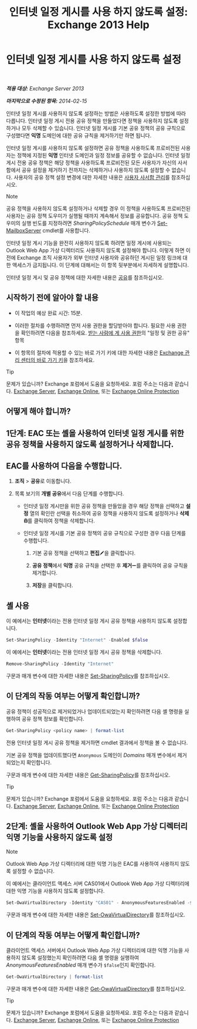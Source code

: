 ﻿---
title: '인터넷 일정 게시를 사용 하지 않도록 설정: Exchange 2013 Help'
TOCTitle: 인터넷 일정 게시를 사용 하지 않도록 설정
ms:assetid: f26dbf04-9dae-460f-a987-2ad3dfbc7b7e
ms:mtpsurl: https://technet.microsoft.com/ko-kr/library/JJ853047(v=EXCHG.150)
ms:contentKeyID: 50556110
ms.date: 05/22/2018
mtps_version: v=EXCHG.150
ms.translationtype: MT
---

# 인터넷 일정 게시를 사용 하지 않도록 설정

 

_**적용 대상:** Exchange Server 2013_

_**마지막으로 수정된 항목:** 2014-02-15_

인터넷 일정 게시를 사용하지 않도록 설정하는 방법은 사용하도록 설정한 방법에 따라 다릅니다. 인터넷 일정 게시 전용 공유 정책을 만들었다면 정책을 사용하지 않도록 설정하거나 모두 삭제할 수 있습니다. 인터넷 일정 게시를 기본 공유 정책의 공유 규칙으로 구성했다면 **익명** 도메인에 대한 공유 규칙을 제거하기만 하면 됩니다.

인터넷 일정 게시를 사용하지 않도록 설정하면 공유 정책을 사용하도록 프로비전된 사용자는 정책에 지정된 **익명** 인터넷 도메인과 일정 정보를 공유할 수 없습니다. 인터넷 일정 게시 전용 공유 정책은 해당 정책을 사용하도록 프로비전된 모든 사용자가 자신의 사서함에서 공유 설정을 제거하기 전까지는 삭제하거나 사용하지 않도록 설정할 수 없습니다. 사용자의 공유 정책 설정 변경에 대한 자세한 내용은 [사용자 사서함 관리](https://docs.microsoft.com/ko-kr/exchange/recipients-in-exchange-online/manage-user-mailboxes/manage-user-mailboxes)를 참조하십시오.


> [!NOTE]
> 공유 정책을 사용하지 않도록 설정하거나 삭제할 경우 이 정책을 사용하도록 프로비전된 사용자는 공유 정책 도우미가 실행될 때까지 계속해서 정보를 공유합니다. 공유 정책 도우미의 실행 빈도를 지정하려면 <EM>SharingPolicySchedule</EM> 매개 변수가 <A href="https://technet.microsoft.com/ko-kr/library/aa998651(v=exchg.150)">Set-MailboxServer</A> cmdlet를 사용합니다.



인터넷 일정 게시 기능을 완전히 사용하지 않도록 하려면 일정 게시에 사용되는 Outlook Web App 가상 디렉터리도 사용하지 않도록 설정해야 합니다. 이렇게 하면 이전에 Exchange 조직 사용자가 외부 인터넷 사용자와 공유하던 게시된 일정 링크에 대한 액세스가 금지됩니다. 이 단계에 대해서는 이 항목 뒷부분에서 자세하게 설명합니다.

인터넷 일정 게시 및 공유 정책에 대한 자세한 내용은 [공유](sharing-exchange-2013-help.md)를 참조하십시오.

## 시작하기 전에 알아야 할 내용

  - 이 작업의 예상 완료 시간: 15분.

  - 이러한 절차를 수행하려면 먼저 사용 권한을 할당받아야 합니다. 필요한 사용 권한을 확인하려면 다음을 참조하세요. [받는 사람에 게 사용 권한](recipients-permissions-exchange-2013-help.md)의 "일정 및 권한 공유" 항목

  - 이 항목의 절차에 적용할 수 있는 바로 가기 키에 대한 자세한 내용은 [Exchange 관리 센터의 바로 가기 키](keyboard-shortcuts-in-the-exchange-admin-center-exchange-online-protection-help.md)을 참조하세요.


> [!TIP]
> 문제가 있습니까? Exchange 포럼에서 도움을 요청하세요. 포럼 주소는 다음과 같습니다. <A href="https://go.microsoft.com/fwlink/p/?linkid=60612">Exchange Server</A>, <A href="https://go.microsoft.com/fwlink/p/?linkid=267542">Exchange Online</A>, 또는 <A href="https://go.microsoft.com/fwlink/p/?linkid=285351">Exchange Online Protection</A>



## 어떻게 해야 합니까?

## 1단계: EAC 또는 셸을 사용하여 인터넷 일정 게시를 위한 공유 정책을 사용하지 않도록 설정하거나 삭제합니다.

## EAC를 사용하여 다음을 수행합니다.

1.  **조직** \> **공유**로 이동합니다.

2.  목록 보기의 **개별 공유**에서 다음 단계를 수행합니다.
    
      - 인터넷 일정 게시만을 위한 공유 정책을 만들었을 경우 해당 정책을 선택하고 **설정** 열의 확인란 선택을 취소하여 공유 정책을 사용하지 않도록 설정하거나 **삭제**![삭제 아이콘](images/Dd979797.14f639f6-61e8-4418-bbfb-0db14de9d2f5(EXCHG.150).gif "삭제 아이콘")를 클릭하여 정책을 삭제합니다.
    
      - 인터넷 일정 게시를 기본 공유 정책의 공유 규칙으로 구성한 경우 다음 단계를 수행합니다.
        
        1.  기본 공유 정책을 선택하고 **편집**![편집 아이콘](images/JJ218640.6f53ccb2-1f13-4c02-bea0-30690e6ea71d(EXCHG.150).gif "편집 아이콘")을 클릭합니다.
        
        2.  **공유 정책**에서 **익명** 공유 규칙을 선택한 후 **제거**![아이콘 제거](images/Dd362328.479b6ced-8d64-4277-a725-f17fea202b28(EXCHG.150).gif "아이콘 제거")를 클릭하여 공유 규칙을 제거합니다.
        
        3.  **저장**을 클릭합니다.

## 셸 사용

이 예에서는 **인터넷**이라는 전용 인터넷 일정 게시 공유 정책을 사용하지 않도록 설정합니다.

```powershell
Set-SharingPolicy -Identity "Internet" -Enabled $false
```

이 예에서는 **인터넷**이라는 전용 인터넷 일정 게시 공유 정책을 삭제합니다.

```powershell
Remove-SharingPolicy -Identity "Internet"
```

구문과 매개 변수에 대한 자세한 내용은 [Set-SharingPolicy](https://technet.microsoft.com/ko-kr/library/dd297931\(v=exchg.150\))를 참조하십시오.

## 이 단계의 작동 여부는 어떻게 확인합니까?

공유 정책이 성공적으로 제거되었거나 업데이트되었는지 확인하려면 다음 셸 명령을 실행하여 공유 정책 정보를 확인합니다.

```powershell
Get-SharingPolicy <policy name> | format-list
```

전용 인터넷 일정 게시 공유 정책을 제거하면 cmdlet 결과에서 정책을 볼 수 없습니다.

기본 공유 정책을 업데이트했다면 `Anonymous` 도메인이 *Domains* 매개 변수에서 제거되었는지 확인합니다.

구문과 매개 변수에 대한 자세한 내용은 [Get-SharingPolicy](https://technet.microsoft.com/ko-kr/library/dd335081\(v=exchg.150\))를 참조하십시오.


> [!TIP]
> 문제가 있습니까? Exchange 포럼에서 도움을 요청하세요. 포럼 주소는 다음과 같습니다. <A href="https://go.microsoft.com/fwlink/p/?linkid=60612">Exchange Server</A>, <A href="https://go.microsoft.com/fwlink/p/?linkid=267542">Exchange Online</A>, 또는 <A href="https://go.microsoft.com/fwlink/p/?linkid=285351">Exchange Online Protection</A>



## 2단계: 셸을 사용하여 Outlook Web App 가상 디렉터리 익명 기능을 사용하지 않도록 설정


> [!NOTE]
> Outlook Web App 가상 디렉터리에 대한 익명 기능은 EAC를 사용하여 사용하지 않도록 설정할 수 없습니다.



이 예에서는 클라이언트 액세스 서버 CAS01에서 Outlook Web App 가상 디렉터리에 대한 익명 기능을 사용하지 않도록 설정합니다.

```powershell
Set-OwaVirtualDirectory -Identity "CAS01" - AnonymousFeaturesEnabled -$false
```

구문과 매개 변수에 대한 자세한 내용은 [Set-OwaVirtualDirectory](https://technet.microsoft.com/ko-kr/library/bb123515\(v=exchg.150\))를 참조하십시오.

## 이 단계의 작동 여부는 어떻게 확인합니까?

클라이언트 액세스 서버에서 Outlook Web App 가상 디렉터리에 대한 익명 기능을 사용하지 않도록 설정했는지 확인하려면 다음 셸 명령을 실행하여 *AnonymousFeaturesEnabled* 매개 변수가 `$false`인지 확인합니다.

```powershell
Get-OwaVirtualDirectory | format-list
```

구문과 매개 변수에 대한 자세한 내용은 [Get-OwaVirtualDirectory](https://technet.microsoft.com/ko-kr/library/aa998588\(v=exchg.150\))를 참조하십시오.


> [!TIP]
> 문제가 있습니까? Exchange 포럼에서 도움을 요청하세요. 포럼 주소는 다음과 같습니다. <A href="https://go.microsoft.com/fwlink/p/?linkid=60612">Exchange Server</A>, <A href="https://go.microsoft.com/fwlink/p/?linkid=267542">Exchange Online</A>, 또는 <A href="https://go.microsoft.com/fwlink/p/?linkid=285351">Exchange Online Protection</A>


